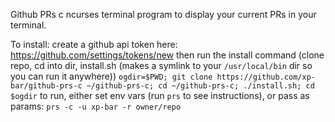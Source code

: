 Github PRs
c ncurses terminal program to display your current PRs in your terminal.

To install:
create a github api token here: https://github.com/settings/tokens/new
then run the install command (clone repo, cd into dir, install.sh (makes a symlink to your `/usr/local/bin` dir so you can run it anywhere))
`ogdir=$PWD; git clone https://github.com/xp-bar/github-prs-c ~/github-prs-c; cd ~/github-prs-c; ./install.sh; cd $ogdir`
to run, either set env vars (run `prs` to see instructions), or pass as params:
`prs -c -u xp-bar -r owner/repo`

